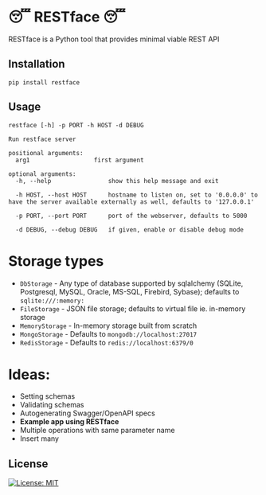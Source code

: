 # 😴 RESTface 😴

RESTface is a Python tool that provides minimal viable REST API

## Installation

```pip install restface```

## Usage

```
restface [-h] -p PORT -h HOST -d DEBUG

Run restface server

positional arguments:
  arg1                  first argument

optional arguments:
  -h, --help                show this help message and exit
  
  -h HOST, --host HOST      hostname to listen on, set to '0.0.0.0' to have the server available externally as well, defaults to '127.0.0.1'
  
  -p PORT, --port PORT      port of the webserver, defaults to 5000
  
  -d DEBUG, --debug DEBUG   if given, enable or disable debug mode
```

# Storage types

- `DbStorage` - Any type of database supported by sqlalchemy
  (SQLite, Postgresql, MySQL, Oracle, MS-SQL, Firebird, Sybase); defaults to `sqlite:///:memory:`
- `FileStorage` - JSON file storage; defaults to virtual file ie. in-memory storage
- `MemoryStorage` - In-memory storage built from scratch
- `MongoStorage` - Defaults to `mongodb://localhost:27017`
- `RedisStorage` - Defaults to `redis://localhost:6379/0`

# Ideas:

- Setting schemas
- Validating schemas
- Autogenerating Swagger/OpenAPI specs
- **Example app using RESTface**
- Multiple operations with same parameter name
- Insert many

## License

[![License: MIT](https://img.shields.io/badge/License-MIT-yellow.svg)](https://opensource.org/licenses/MIT)
